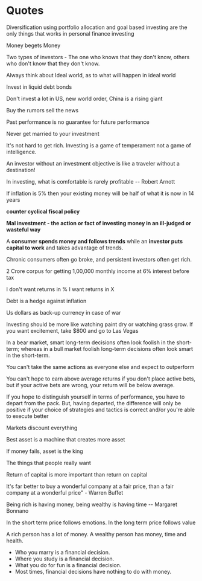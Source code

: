 # Quotes

Diversification using portfolio allocation and goal based investing are the only things that works in personal finance investing

Money begets Money

Two types of investors - The one who knows that they don't know, others who don't know that they don't know.

Always think about Ideal world, as to what will happen in ideal world

Invest in liquid debt bonds

Don't invest a lot in US, new world order, China is a rising giant

Buy the rumors sell the news

Past performance is no guarantee for future performance

Never get married to your investment

It's not hard to get rich. Investing is a game of temperament not a game of intelligence.

An investor without an investment objective is like a traveler without a destination!

In investing, what is comfortable is rarely profitable -- Robert Arnott

If inflation is 5% then your existing money will be half of what it is now in 14 years

**counter cyclical fiscal policy**

**Mal investment - the action or fact of investing money in an ill-judged or wasteful way**

A **consumer spends money and follows trends** while an **investor puts capital to work** and takes advantage of trends.

Chronic consumers often go broke, and persistent investors often get rich.

2 Crore corpus for getting 1,00,000 monthly income at 6% interest before tax

I don't want returns in % I want returns in X

Debt is a hedge against inflation

Us dollars as back-up currency in case of war

Investing should be more like watching paint dry or watching grass grow. If you want excitement, take $800 and go to Las Vegas

In a bear market, smart long-term decisions often look foolish in the short-term; whereas in a bull market foolish long-term decisions often look smart in the short-term.

You can't take the same actions as everyone else and expect to outperform

You can't hope to earn above average returns if you don't place active bets, but if your active bets are wrong, your return will be below average.

If you hope to distinguish yourself in terms of performance, you have to depart from the pack. But, having departed, the difference will only be positive if your choice of strategies and tactics is correct and/or you're able to execute better

Markets discount everything

Best asset is a machine that creates more asset

If money fails, asset is the king

The things that people really want

Return of capital is more important than return on capital

It's far better to buy a wonderful company at a fair price, than a fair company at a wonderful price" - Warren Buffet

Being rich is having money, being wealthy is having time -- Margaret Bonnano

In the short term price follows emotions. In the long term price follows value

A rich person has a lot of money. A wealthy person has money, time and health.

- Who you marry is a financial decision.
- Where you study is a financial decision.
- What you do for fun is a financial decision.
- Most times, financial decisions have nothing to do with money.
